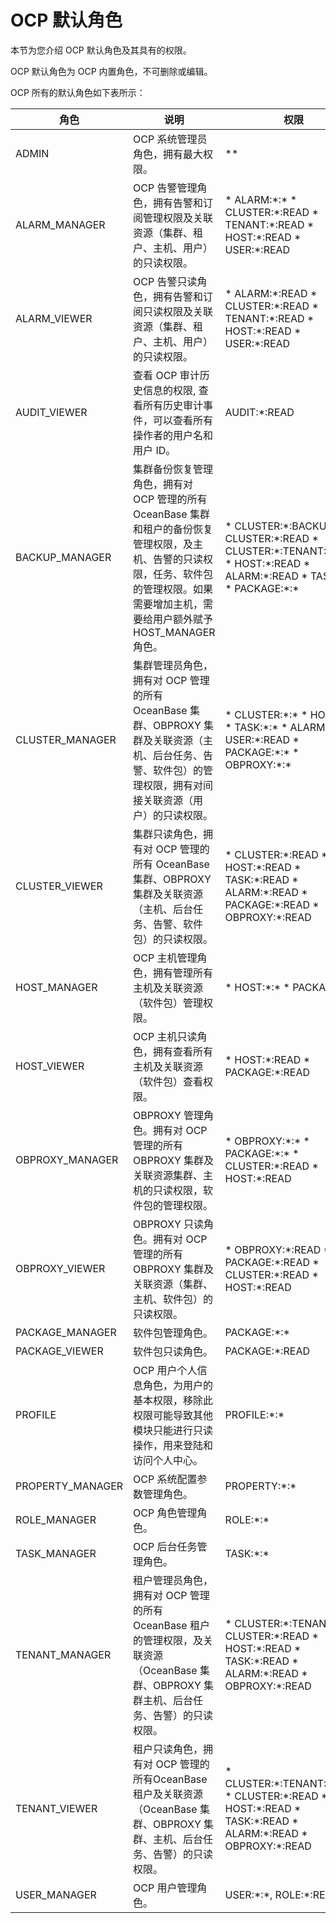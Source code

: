 # OCP 默认角色

本节为您介绍 OCP 默认角色及其具有的权限。

OCP 默认角色为 OCP 内置角色，不可删除或编辑。

OCP 所有的默认角色如下表所示：

|         角色       |    说明       |     权限       |
|--------------------|-------------------|---------|
| ADMIN              | OCP 系统管理员角色，拥有最大权限。   | \*\*        |
| ALARM_MANAGER      | OCP 告警管理角色，拥有告警和订阅管理权限及关联资源（集群、租户、主机、用户）的只读权限。         | * ALARM:\*:\*   * CLUSTER:\*:READ   * TENANT:\*:READ   * HOST:\*:READ   * USER:\*:READ      |
| ALARM_VIEWER       | OCP 告警只读角色，拥有告警和订阅只读权限及关联资源（集群、租户、主机、用户）的只读权限。    | * ALARM:\*:READ   * CLUSTER:\*:READ   * TENANT:\*:READ   * HOST:\*:READ   * USER:\*:READ     |
| AUDIT_VIEWER       | 查看 OCP 审计历史信息的权限, 查看所有历史审计事件，可以查看所有操作者的用户名和用户 ID。      | AUDIT:\*:READ     |
| BACKUP_MANAGER     | 集群备份恢复管理角色，拥有对 OCP 管理的所有 OceanBase 集群和租户的备份恢复管理权限，及主机、告警的只读权限，任务、软件包的管理权限。如果需要增加主机，需要给用户额外赋予 HOST_MANAGER 角色。 | * CLUSTER:\*:BACKUP:\*:\*   * CLUSTER:\*:READ   * CLUSTER:\*:TENANT:\*:READ   * HOST:\*:READ   * ALARM:\*:READ   * TASK:\*:\*   * PACKAGE:\*:\*    |
| CLUSTER_MANAGER    | 集群管理员角色，拥有对 OCP 管理的所有 OceanBase 集群、OBPROXY 集群及关联资源（主机、后台任务、告警、软件包）的管理权限，拥有对间接关联资源（用户）的只读权限。     | * CLUSTER:\*:\*   * HOST:\*:\*   * TASK:\*:\*   * ALARM:\*:\*   * USER:\*:READ   * PACKAGE:\*:\*   * OBPROXY:\*:\*      |
| CLUSTER_VIEWER     | 集群只读角色，拥有对 OCP 管理的所有 OceanBase 集群、OBPROXY 集群及关联资源（主机、后台任务、告警、软件包）的只读权限。        | * CLUSTER:\*:READ   * HOST:\*:READ   * TASK:\*:READ   * ALARM:\*:READ   * PACKAGE:\*:READ   * OBPROXY:\*:READ        |
| HOST_MANAGER       | OCP 主机管理角色，拥有管理所有主机及关联资源（软件包）管理权限。      | * HOST:\*:\*   * PACKAGE:\*:\*        |
| HOST_VIEWER        | OCP 主机只读角色，拥有查看所有主机及关联资源（软件包）查看权限。      | * HOST:\*:READ   * PACKAGE:\*:READ        |
| OBPROXY_MANAGER    | OBPROXY 管理角色。拥有对 OCP 管理的所有 OBPROXY 集群及关联资源集群、主机的只读权限，软件包的管理权限。       | * OBPROXY:\*:\*   * PACKAGE:\*:\*   * CLUSTER:\*:READ   * HOST:\*:READ       |
| OBPROXY_VIEWER     | OBPROXY 只读角色。拥有对 OCP 管理的所有 OBPROXY 集群及关联资源（集群、主机、软件包）的只读权限。      | * OBPROXY:\*:READ   * PACKAGE:\*:READ   * CLUSTER:\*:READ   * HOST:\*:READ       |
| PACKAGE_MANAGER    | 软件包管理角色。          | PACKAGE:\*:\*       |
| PACKAGE_VIEWER     | 软件包只读角色。      | PACKAGE:\*:READ        |
| PROFILE            | OCP 用户个人信息角色，为用户的基本权限，移除此权限可能导致其他模块只能进行只读操作，用来登陆和访问个人中心。        | PROFILE:\*:\*        |
| PROPERTY_MANAGER   | OCP 系统配置参数管理角色。            | PROPERTY:\*:\*       |
| ROLE_MANAGER       | OCP 角色管理角色。       | ROLE:\*:\*        |
| TASK_MANAGER       | OCP 后台任务管理角色。        | TASK:\*:\*      |
| TENANT_MANAGER     | 租户管理员角色，拥有对 OCP 管理的所有 OceanBase 租户的管理权限，及关联资源（OceanBase 集群、OBPROXY 集群主机、后台任务、告警）的只读权限。    | * CLUSTER:\*:TENANT:\*:\*   * CLUSTER:\*:READ   * HOST:\*:READ   * TASK:\*:READ   * ALARM:\*:READ   * OBPROXY:\*:READ     |
| TENANT_VIEWER      | 租户只读角色，拥有对 OCP 管理的所有OceanBase 租户及关联资源（OceanBase 集群、OBPROXY 集群、主机、后台任务、告警）的只读权限。     | * CLUSTER:\*:TENANT:\*:READ   * CLUSTER:\*:READ   * HOST:\*:READ   * TASK:\*:READ   * ALARM:\*:READ   * OBPROXY:\*:READ     |
| USER_MANAGER       | OCP 用户管理角色。         | USER:\*:\*, ROLE:\*:READ        |

